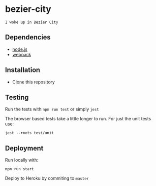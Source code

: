 # bezier-city

`I woke up in Bezier City`

## Dependencies

* [node.js](https://nodejs.org/)
* [webpack](https://webpack.js.org/)

## Installation

* Clone this repository

## Testing

Run the tests with `npm run test` or simply `jest`

The browser based tests take a little longer to run. For just the unit tests use:

```
jest --roots test/unit
```

## Deployment

Run locally with:

`npm run start`

Deploy to Heroku by commiting to `master`